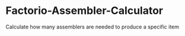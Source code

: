 # Factorio-Assembler-Calculator
Calculate how many assemblers are needed to produce a specific item
